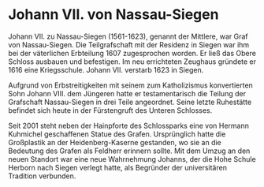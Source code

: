# Johann VII. von Nassau-Siegen

Johann VII. zu Nassau-Siegen (1561-1623), genannt der Mittlere, war Graf von Nassau-Siegen. Die Teilgrafschaft mit der Residenz in Siegen war ihm bei der väterlichen Erbteilung 1607 zugesprochen worden. Er ließ das Obere Schloss ausbauen und befestigen. Im neu errichteten Zeughaus gründete er 1616 eine Kriegsschule. Johann VII. verstarb 1623 in Siegen.

Aufgrund von Erbstreitigkeiten mit seinem zum Katholizismus konvertierten Sohn Johann VIII. dem Jüngeren hatte er testamentarisch die Teilung der Grafschaft Nassau-Siegen in drei Teile angeordnet. Seine letzte Ruhestätte befindet sich heute in der Fürstengruft des Unteren Schlosses.

Seit 2001 steht neben der Hainpforte des Schlossparks eine von Hermann Kuhmichel geschaffenen Statue des Grafen. Ursprünglich hatte die Großplastik an der Heidenberg-Kaserne gestanden, wo sie an die Bedeutung des Grafen als Feldherr erinnern sollte. Mit dem Umzug an den neuen Standort war eine neue Wahrnehmung Johanns, der die Hohe Schule Herborn nach Siegen verlegt hatte, als Begründer der universitären Tradition verbunden.
